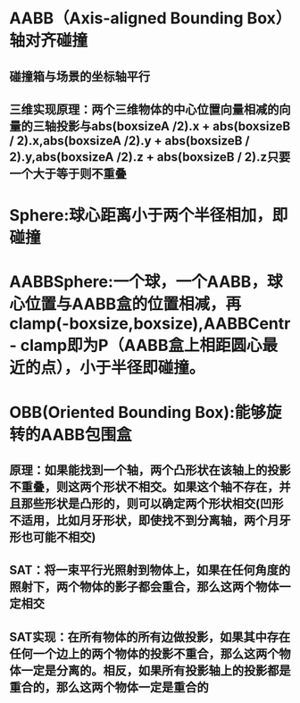 # AABB（Axis-aligned Bounding Box）轴对齐碰撞
## 碰撞箱与场景的坐标轴平行
## 三维实现原理：两个三维物体的中心位置向量相减的向量的三轴投影与abs(boxsizeA /2).x + abs(boxsizeB / 2).x,abs(boxsizeA /2).y + abs(boxsizeB / 2).y,abs(boxsizeA /2).z + abs(boxsizeB / 2).z只要一个大于等于则不重叠
# Sphere:球心距离小于两个半径相加，即碰撞
# AABBSphere:一个球，一个AABB，球心位置与AABB盒的位置相减，再clamp(-boxsize,boxsize),AABBCentr - clamp即为P（AABB盒上相距圆心最近的点），小于半径即碰撞。
# OBB(Oriented Bounding Box):能够旋转的AABB包围盒
## 原理：如果能找到一个轴，两个凸形状在该轴上的投影不重叠，则这两个形状不相交。如果这个轴不存在，并且那些形状是凸形的，则可以确定两个形状相交(凹形不适用，比如月牙形状，即使找不到分离轴，两个月牙形也可能不相交)
## SAT：将一束平行光照射到物体上，如果在任何角度的照射下，两个物体的影子都会重合，那么这两个物体一定相交
## SAT实现：在所有物体的所有边做投影，如果其中存在任何一个边上的两个物体的投影不重合，那么这两个物体一定是分离的。相反，如果所有投影轴上的投影都是重合的，那么这两个物体一定是重合的